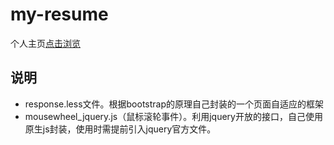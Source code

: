 # my-resume
个人主页[点击浏览](https://zxy-code.github.io/my-resume/)
## 说明
- response.less文件。根据bootstrap的原理自己封装的一个页面自适应的框架
- mousewheel_jquery.js（鼠标滚轮事件）。利用jquery开放的接口，自己使用原生js封装，使用时需提前引入jquery官方文件。
